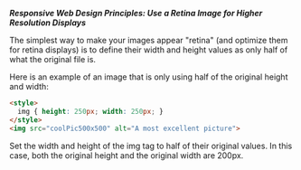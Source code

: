 ***Responsive Web Design Principles: Use a Retina Image for Higher Resolution Displays***

The simplest way to make your images appear "retina" (and optimize them for retina displays) is to define their width and height values as only half of what the original file is.

Here is an example of an image that is only using half of the original height and width:

```html
<style>
  img { height: 250px; width: 250px; }
</style>
<img src="coolPic500x500" alt="A most excellent picture">
```

Set the width and height of the img tag to half of their original values. In this case, both the original height and the original width are 200px.
